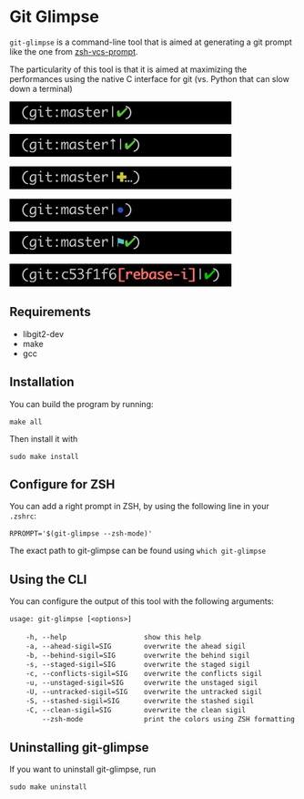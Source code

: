 # Git Glimpse

`git-glimpse` is a command-line tool that is aimed at generating a git prompt like the one from [zsh-vcs-prompt](https://github.com/yonchu/zsh-vcs-prompt).

The particularity of this tool is that it is aimed at maximizing the performances using the native C interface for git (vs. Python that can slow down a terminal)

![Git: Mastker OK](./img/master_ok.png)

![Git: Advance on upstream](./img/upstream_advance.png)

![Git: Unstaged files](./img/unstaged.png)

![Git: Staged files](./img/staged.png)

![Git: Stash present](./img/stash.png)

![Git: Rebase in progress](./img/rebase.png)

## Requirements

* libgit2-dev
* make
* gcc

## Installation

You can build the program by running:

    make all

Then install it with

    sudo make install


## Configure for ZSH

You can add a right prompt in ZSH, by using the following line in your `.zshrc`:

    RPROMPT='$(git-glimpse --zsh-mode)'

The exact path to git-glimpse can be found using `which git-glimpse`


## Using the CLI

You can configure the output of this tool with the following arguments:

    usage: git-glimpse [<options>]

        -h, --help                   show this help
        -a, --ahead-sigil=SIG        overwrite the ahead sigil
        -b, --behind-sigil=SIG       overwrite the behind sigil
        -s, --staged-sigil=SIG       overwrite the staged sigil
        -c, --conflicts-sigil=SIG    overwrite the conflicts sigil
        -u, --unstaged-sigil=SIG     overwrite the unstaged sigil
        -U, --untracked-sigil=SIG    overwrite the untracked sigil
        -S, --stashed-sigil=SIG      overwrite the stashed sigil
        -C, --clean-sigil=SIG        overwrite the clean sigil
            --zsh-mode               print the colors using ZSH formatting

## Uninstalling git-glimpse

If you want to uninstall git-glimpse, run

    sudo make uninstall
